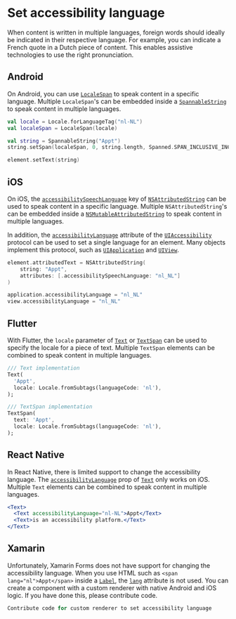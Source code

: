 # Set accessibility language

When content is written in multiple languages, foreign words should ideally be indicated in their respective language. For example, you can indicate a French quote in a Dutch piece of content. This enables assistive technologies to use the right pronunciation.

## Android

On Android, you can use [`LocaleSpan`](https://developer.android.com/reference/android/text/style/LocaleSpan) to speak content in a specific language. Multiple `LocaleSpan`'s can be embedded inside a [`SpannableString`](https://developer.android.com/reference/android/text/SpannableString) to speak content in multiple languages.

```kotlin
val locale = Locale.forLanguageTag("nl-NL")
val localeSpan = LocaleSpan(locale)

val string = SpannableString("Appt")
string.setSpan(localeSpan, 0, string.length, Spanned.SPAN_INCLUSIVE_INCLUSIVE)

element.setText(string)
```

## iOS

On iOS, the [`accessibilitySpeechLanguage`](https://developer.apple.com/documentation/foundation/nsattributedstring/key/1620188-accessibilityspeechlanguage) key of [`NSAttributedString`](https://developer.apple.com/documentation/foundation/nsattributedstring) can be used to speak content in a specific language. Multiple `NSAttributedString`'s can be embedded inside a [`NSMutableAttributedString`](https://developer.apple.com/documentation/foundation/nsmutableattributedstring) to speak content in multiple languages.

In addition, the [`accessibilityLanguage`](https://developer.apple.com/documentation/objectivec/nsobject/1615192-accessibilitylanguage) attribute of the [`UIAccessibility`](https://developer.apple.com/documentation/objectivec/nsobject/uiaccessibility) protocol can be used to set a single language for an element. Many objects implement this protocol, such as [`UIApplication`](https://developer.apple.com/documentation/uikit/uiapplication/) and [`UIView`](https://developer.apple.com/documentation/uikit/uiview/).

```swift
element.attributedText = NSAttributedString(
    string: "Appt", 
    attributes: [.accessibilitySpeechLanguage: "nl_NL"]
)

application.accessibilityLanguage = "nl_NL"
view.accessibilityLanguage = "nl_NL"
```

## Flutter

With Flutter, the `locale` parameter of [`Text`](https://api.flutter.dev/flutter/widgets/Text-class.html) or [`TextSpan`](https://api.flutter.dev/flutter/painting/TextSpan-class.html) can be used to specify the locale for a piece of text. Multiple `TextSpan` elements can be combined to speak content in multiple languages.

```dart
/// Text implementation
Text(
  'Appt',
  locale: Locale.fromSubtags(languageCode: 'nl'),
);

/// TextSpan implementation
TextSpan(
  text: 'Appt',
  locale: Locale.fromSubtags(languageCode: 'nl'),
);
```

## React Native

In React Native, there is limited support to change the accessibility language. The [`accessibilityLanguage`](https://reactnative.dev/docs/text#accessibilitylanguage-ios) prop of [`Text`](https://reactnative.dev/docs/text) only works on iOS. Multiple `Text` elements can be combined to speak content in multiple languages.

```jsx
<Text>
  <Text accessibilityLanguage="nl-NL">Appt</Text>
  <Text>is an accessibility platform.</Text>
</Text>
```

## Xamarin

Unfortunately, Xamarin Forms does not have support for changing the accessibility language. When you use HTML such as `<span lang="nl">Appt</span>` inside a [`Label`](https://docs.microsoft.com/en-us/xamarin/xamarin-forms/user-interface/text/label), the [`lang`](https://www.w3schools.com/tags/att_global_lang.asp) attribute is not used. You can create a component with a custom renderer with native Android and iOS logic. If you have done this, please contribute code.

```csharp
Contribute code for custom renderer to set accessibility language
```
